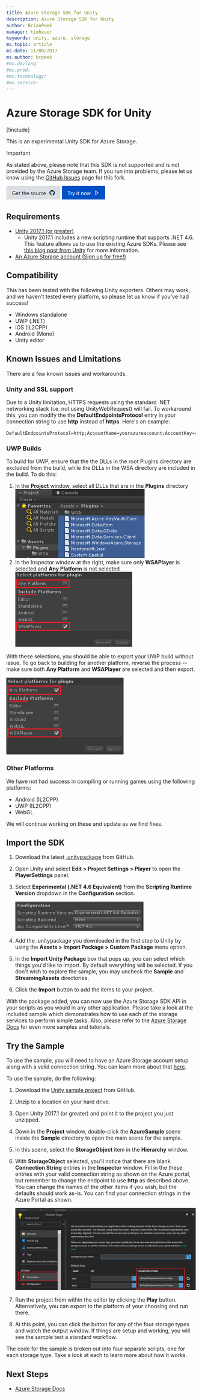 ```yaml
---
title: Azure Storage SDK for Unity
description: Azure Storage SDK for Unity
author: BrianPeek
manager: timheuer
keywords: unity, azure, storage
ms.topic: article
ms.date: 11/08/2017
ms.author: brpeek
#ms.devlang: 
#ms.prod:
#ms.technology:
#ms.service:
---
```

# Azure Storage SDK for Unity

[!include[](../../includes/header.md)]

This is an experimental Unity SDK for Azure Storage.

> [!IMPORTANT]
> As stated above, please note that this SDK is not supported and is not provided by the Azure Storage team.  If you run into problems, please let us know using the [GitHub Issues](https://github.com/BrianPeek/azure-storage-net/issues) page for this fork.

[![Get the source](../../media/buttons/source2.png)](https://github.com/BrianPeek/azure-storage-net/tree/gamedev)
[![Try it now](../../media/buttons/try2.png)](https://github.com/BrianPeek/azure-storage-net/releases)

## Requirements

* [Unity 2017.1 (or greater)](https://unity3d.com/)
  * Unity 2017.1 includes a new scripting runtime that supports .NET 4.6.  This feature allows us to use the existing Azure SDKs.  Please see [this blog post from Unity](https://blogs.unity3d.com/2017/07/11/introducing-unity-2017/) for more information.
* [An Azure Storage account (Sign up for free!)](https://azure.microsoft.com/en-us/free/)

## Compatibility

This has been tested with the following Unity exporters.  Others may work, and we haven't tested every platform, so please let us know if you've had success!

* Windows standalone
* UWP (.NET)
* iOS (IL2CPP)
* Android (Mono)
* Unity editor

## Known Issues and Limitations

There are a few known issues and workarounds.

### Unity and SSL support

Due to a Unity limitation, HTTPS requests using the standard .NET networking stack (i.e. not using UnityWebRequest) will fail.  To workaround this, you can modify the the **DefaultEndpointsProtocol** entry in your connection string to use **http** instead of **https**.  Here's an example:

```text
DefaultEndpointsProtocol=http;AccountName=yourazureaccount;AccountKey=abcdef12345;EndpointSuffix=core.windows.net
```

### UWP Builds

To build for UWP, ensure that the the DLLs in the root Plugins directory are excluded from the build, while the DLLs in the WSA directory are included in the build.  To do this:

1. In the **Project** window, select all DLLs that are in the **Plugins** directory
   ![Select all DLLs](media/unity-select-dlls.png)
1. In the Inspector window at the right, make sure only **WSAPlayer** is selected and **Any Platform** is not selected
   ![Include only WSAPlayer](media/unity-wsaplayer-include.png)

With these selections, you should be able to export your UWP build without issue.  To go back to building for another platform, reverse the process -- make sure both **Any Platform** and **WSAPlayer** are selected and then export.

![Exclude only WSAPlayer](media/unity-wsaplayer-exclude.png)

### Other Platforms

We have not had success in compiling or running games using the following platforms:

* Android (IL2CPP)
* UWP (IL2CPP)
* WebGL

We will continue working on these and update as we find fixes.

## Import the SDK

1. Download the latest [.unitypackage](https://github.com/BrianPeek/azure-storage-net/releases) from GitHub.
1. Open Unity and select **Edit > Project Settings > Player** to open the **PlayerSettings** panel.
1. Select **Experimental (.NET 4.6 Equivalent)** from the **Scripting Runtime Version** dropdown in the **Configuration** section.

   ![Scripting Configuration dialog](media/unity-player-config.png)
1. Add the .unitypackage you downloaded in the first step to Unity by using the **Assets > Import Package > Custom Package** menu option.
1. In the **Import Unity Package** box that pops up, you can select which things you'd like to import.  By default everything will be selected.  If you don't wish to explore the sample, you may uncheck the **Sample** and **StreamingAssets** directories.
1. Click the **Import** button to add the items to your project.

With the package added, you can now use the Azure Storage SDK API in your scripts as you would in any other application.  Please take a look at the included sample which demonstrates how to use each of the storage services to perform simple tasks. Also, please refer to the [Azure Storage Docs](https://docs.microsoft.com/azure/storage/) for even more samples and tutorials.

## Try the Sample

To use the sample, you will need to have an Azure Storage account setup along with a valid connection string.  You can learn more about that [here](https://docs.microsoft.com/en-us/azure/storage/common/storage-create-storage-account).

To use the sample, do the following:

1. Download the [Unity sample project](https://github.com/BrianPeek/azure-storage-net/releases) from GitHub.
1. Unzip to a location on your hard drive.
1. Open Unity 2017.1 (or greater) and point it to the project you just unzipped.
1. Down in the **Project** window, double-click the **AzureSample** scene inside the **Sample** directory to open the main scene for the sample.
1. In this scene, select the **StorageObject** item in the **Hierarchy** window.
1. With **StorageObject** selected, you'll notice that there are blank **Connection String** entries in the **Inspector** window.  Fill in the these entries with your valid connection string as shown on the Azure portal, but remember to change the endpoint to use **http** as described above.  You can change the names of the other items if you wish, but the defaults should work as-is. You can find your connection strings in the Azure Portal as shown.

   ![Azure Storage Keys in Azure Porta](../media/storage-keys.png)
1. Run the project from within the editor by clicking the **Play** button.  Alternatively, you can export to the platform of your choosing and run there.
1. At this point, you can click the button for any of the four storage types and watch the output window.  If things are setup and working, you will see the sample test a standard workflow.

The code for the sample is broken out into four separate scripts, one for each storage type.  Take a look at each to learn more about how it works.

## Next Steps

* [Azure Storage Docs](https://docs.microsoft.com/azure/storage/)
